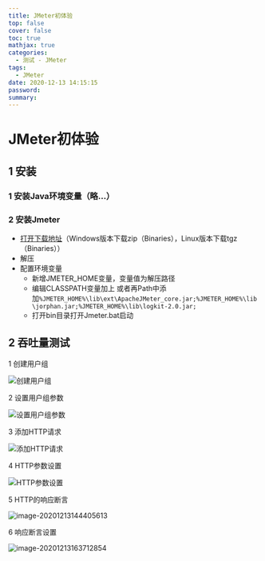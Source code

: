 ```yaml
---
title: JMeter初体验
top: false
cover: false
toc: true
mathjax: true
categories:
  - 测试 - JMeter
tags:
  - JMeter
date: 2020-12-13 14:15:15
password:
summary:
---
```


# JMeter初体验

## 1 安装

### 1  安装Java环境变量（略…）

### 2 安装Jmeter

* [打开下载地址](http://jmeter.apache.org/download_jmeter.cgi)（Windows版本下载zip（Binaries），Linux版本下载tgz（Binaries））
* 解压
* 配置环境变量
  * 新增JMETER_HOME变量，变量值为解压路径
  * 编辑CLASSPATH变量加上 或者再Path中添加`%JMETER_HOME%\lib\ext\ApacheJMeter_core.jar;%JMETER_HOME%\lib\jorphan.jar;%JMETER_HOME%\lib\logkit-2.0.jar;`
  * 打开bin目录打开Jmeter.bat启动

## 2 吞吐量测试

1 创建用户组

![创建用户组](image-20201213143631332.png)

2 设置用户组参数

![设置用户组参数](image-20201213143930228.png)

3 添加HTTP请求

![添加HTTP请求](image-20201213144040565.png)

4 HTTP参数设置

![HTTP参数设置](image-20201213144317990.png)

5 HTTP的响应断言

![image-20201213144405613](image-20201213144405613.png)

6 响应断言设置

![image-20201213163712854](image-20201213163712854.png)


